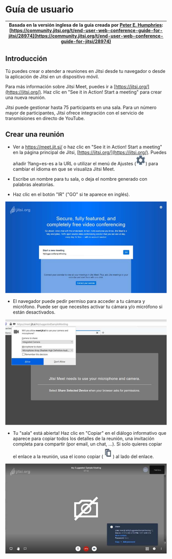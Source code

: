 # Guía de usuario

| Basada en la versión inglesa de la guía creada por [Peter E. Humphries](https://community.jitsi.org/u/phumphries/summary): [https://community.jitsi.org/t/end-user-web-conference-guide-for-jitsi/28974](https://community.jitsi.org/t/end-user-web-conference-guide-for-jitsi/28974) |
| ------------- |


## Introducción

Tú puedes crear o atender a reuniones en Jitsi desde tu navegador o desde la aplicación de Jitsi en un dispositivo móvil.

Para más información sobre Jitsi Meet, puedes ir a [https://jitsi.org/](https://jitsi.org/). Haz clic en "See it in Action! Start a meeting" para crear una nueva reunión.

Jitsi puede gestionar hasta 75 participants en una sala. Para un número mayor de participantes, Jitsi ofrece integración con el servicio de transmisiones en directo de YouTube.

## Crear una reunión

* Ver a https://meet.jit.si/ o haz clic en "See it in Action! Start a meeting" en la página principal de Jitsi, [https://jitsi.org/](https://jitsi.org/). Puedes añadir ?lang=es-es a la URL o utilizar el menú de Ajustes (![menú ajustes](./settings-icon.png)) para cambiar el idioma en que se visualiza Jitsi Meet.

* Escribe un nombre para tu sala, o deja el nombre generado con palabras aleatorias. 

* Haz clic en el botón "IR" ("GO" si te aparece en inglés).

![Crear una reunión](./start-meeting-page.png)

* El navegador puede pedir permiso para acceder a tu cámara y micrófono. Puede ser que necesites activar tu cámara y/o micrófono si están desactivados.

![Pedir permisos navegador](./request-permissions-page.png)

* Tu "sala" está abierta! Haz clic en "Copiar" en el diálogo informativo que aparece para copiar todos los detalles de la reunión, una invitación completa para compartir (por email, un chat, ...). Si solo quieres copiar el enlace a la reunión, usa el icono copiar (![icono copiar](./copy-icon.png)) al lado del enlace.

![Información de la sala](./meeeting-information.png)



